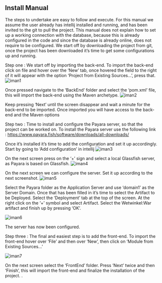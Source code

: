 ## Install Manual
The steps to undertake are easy to follow and execute. For this manual we assume the user already has intellij installed and running, and has been invited to the git to pull the project. This manual does not explain how to set up a working connection with the database, because this is already configured in the code and since the database is already online, does not require to be configured. We start off by downloading the project from git, once the project has been downloaded it’s time to get some configurations up and running. 

Step one : 
We start off by importing the back-end. To import the back-end click on file and hover over the ‘New’ tab, once hovered the field to the right of it will appear with the option ‘Project from Existing Sources...’, press that. 
![iman1](/uploads/2b7e6633c29a23505be19794bf107de1/iman1.png)

Once pressed navigate to the ‘BackEnd’ folder and select the ‘pom.xml’ file, this will import the back-end using the Maven archetype. 
![iman2](/uploads/e0e94ea5e5e9e4415cc163e2cfedee62/iman2.png)

Keep pressing ‘Next’ until the screen disappear and wait a minute for the back-end to be imported. Once imported you will have access to the back-end and the Maven options 

Step two :
Time to install and configure the Payara server, so that the project can be worked on. To install the Payara server use the following link : https://www.payara.fish/software/downloads/all-downloads/

Once it’s installed it’s time to add the configuration and set it up accordingly. Start by going to ‘Add configuration’ in intellij
![iman3](/uploads/1582c964f30b023e7fdae6247cae6b87/iman3.png)

On the next screen press on the ‘+’ sign and select a local Glassfish server, as Payara is based on Glassfish.
![iman4](/uploads/75e507a68b403a4643fd059990233536/iman4.png)

On the next screen we can configure the server. Set it up according to the next screenshot.
![iman5](/uploads/4d01bf8651829f3ee1a39357f35bd1be/iman5.png)

Select the Payara folder as the Application Server and use ‘domain1’ as the Server Domain. Once that has been filled in it’s time to select the Artifact to be Deployed. Select the ‘Deployment’ tab at the top of the screen. At the right click on the ‘+’ symbol and select Artifact. Select the Wetwinkel:War artifact and finish up by pressing ‘OK’.

![iman6](/uploads/c1b0c4ba57428374e585ea9a9bdad71d/iman6.png)

The server has now been configured.  

Step three :
The final and easiest step is to add the front-end. To import the front-end hover over ‘File’ and then over ‘New’, then click on ‘Module from Existing Sources...’ 

![iman7](/uploads/386c82a52d3fe19bf0d72816a2b999f8/iman7.png)

On the next screen select the ‘FrontEnd’ folder. Press ‘Next’ twice and then ‘Finish’, this will import the front-end and finalize the installation of the project. .
